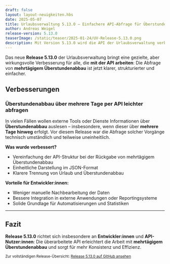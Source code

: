 ```yaml
---
draft: false
layout: layout-neuigkeiten.hbs
date: 2025-05-07
title: Urlaubsverwaltung 5.13.0 – Einfachere API-Abfrage für Überstundenabbau
author: Andreas Weigel
release-version: 5.13.0
teaserImage: /static/teaser/2025-01-24/UV-Release-5.13.0.png
description: Mit Version 5.13.0 wird die API der Urlaubsverwaltung verbessert - Überstundenabbau über mehrere Tage lässt sich jetzt leichter und konsistenter abfragen.
---
```


Das neue **Release 5.13.0** der Urlaubsverwaltung bringt eine gezielte, aber wirkungsvolle Verbesserung für alle, die **mit der API arbeiten**: Die Abfrage von **mehrtägigem Überstundenabbau** ist jetzt klarer, strukturierter und einfacher.

<!-- more -->

## Verbesserungen

### Überstundenabbau über mehrere Tage per API leichter abfragen

In vielen Fällen wollen externe Tools oder Dienste Informationen über **Überstundenabbau** auslesen – insbesondere, wenn dieser über **mehrere Tage hinweg** erfolgt. Vor diesem Release war die Abfrage solcher Vorgänge technisch umständlich und teilweise uneinheitlich.

**Was wurde verbessert?**

- Vereinfachung der API-Struktur bei der Rückgabe von mehrtägigem Überstundenabbau
- Einheitliche Darstellung im JSON-Format
- Klarere Trennung von Urlaub und Überstundenabbau

**Vorteile für Entwickler:innen:**

- Weniger manuelle Nachbearbeitung der Daten
- Bessere Integration in externe Anwendungen oder Reportingsysteme
- Solide Grundlage für Automatisierungen und Statistiken

---

## Fazit

**Release 5.13.0** richtet sich insbesondere an **Entwickler:innen** und **API-Nutzer:innen**: Die überarbeitete API erleichtert die Arbeit mit **mehrtägigem Überstundenabbau** und sorgt für mehr Konsistenz und Effizienz.

<sub>Zur vollständigen Release-Übersicht: [Release 5.13.0 auf GitHub ansehen](https://github.com/urlaubsverwaltung/urlaubsverwaltung/releases/tag/urlaubsverwaltung-5.13.0)</sub>
